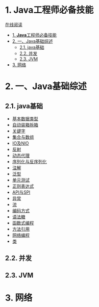 # 1. **Java**工程师必备技能
[在线阅读](<https://codefool0307.github.io/Javastudyer/#/>)



<!-- TOC -->

- [1. **Java**工程师必备技能](#1-java%e5%b7%a5%e7%a8%8b%e5%b8%88%e5%bf%85%e5%a4%87%e6%8a%80%e8%83%bd)
- [2. 一、Java基础综述](#2-%e4%b8%80java%e5%9f%ba%e7%a1%80%e7%bb%bc%e8%bf%b0)
  - [2.1. java基础](#21-java%e5%9f%ba%e7%a1%80)
  - [2.2. 并发](#22-%e5%b9%b6%e5%8f%91)
  - [2.3. JVM](#23-jvm)
- [3. 网络](#3-%e7%bd%91%e7%bb%9c)

<!-- /TOC -->

# 2. 一、Java基础综述
## 2.1. java基础
  - [基本数据类型]()<br>
  - [自动装箱拆箱]()<br>
  - [关键字]()<br>
  - [集合与数组]()<br>
  - [IO及NIO]()<br>
  - [反射]()<br>
  - [动态代理]()<br>
  - [序列化与反序列化]()<br>
  - [注解]()<br>
  - [泛型]()<br>
  - [单元测试]()<br>
  - [正则表达式]()<br>
  - [API与SPI]()<br>
  - [异常]()<br>
  - [流]()<br>
  - [编码方式]()<br>
  - [语法糖]()<br>
  - [函数式编程]()<br>
  - [方法引用]()<br>
  - [网络编程]()<br>
  - [类]()<br>
## 2.2. 并发
## 2.3. JVM 
# 3. 网络


